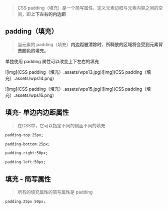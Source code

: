 > CSS padding（填充）是一个简写属性，定义元素边框与元素内容之间的空间，即**上下左右的内边距**

## padding（填充）

> 当元素的 padding（填充）**内边距被清除时**，**所释放的区域将会受到元素背景颜色的填充。**

单独使用 padding 属性可以改变上下左右的填充

![img](CSS padding（填充）.assets/wps13.jpg)![img](CSS padding（填充）.assets/wps14.png) 

![img](CSS padding（填充）.assets/wps15.jpg)![img](CSS padding（填充）.assets/wps16.png) 

## 填充- 单边内边距属性

> 在CSS中，它可以指定不同的侧面不同的填充

```css
padding-top:25px;

padding-bottom:25px;

padding-right:50px;

padding-left:50px;
```



## 填充 - 简写属性

> 所有的填充属性的简写属性是 padding

```css
padding:25px 50px;
```



 